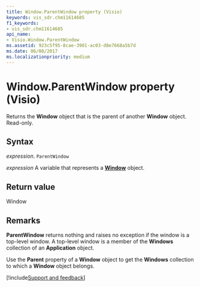 ```yaml
---
title: Window.ParentWindow property (Visio)
keywords: vis_sdr.chm11614685
f1_keywords:
- vis_sdr.chm11614685
api_name:
- Visio.Window.ParentWindow
ms.assetid: 923c5f95-8cae-3901-ac03-d8e7668a5b7d
ms.date: 06/08/2017
ms.localizationpriority: medium
---
```



# Window.ParentWindow property (Visio)

Returns the **Window** object that is the parent of another **Window** object. Read-only.


## Syntax

_expression_. `ParentWindow`

_expression_ A variable that represents a **[Window](Visio.Window.md)** object.


## Return value

Window


## Remarks

 **ParentWindow** returns nothing and raises no exception if the window is a top-level window. A top-level window is a member of the **Windows** collection of an **Application** object.

Use the **Parent** property of a **Window** object to get the **Windows** collection to which a **Window** object belongs.

[!include[Support and feedback](~/includes/feedback-boilerplate.md)]